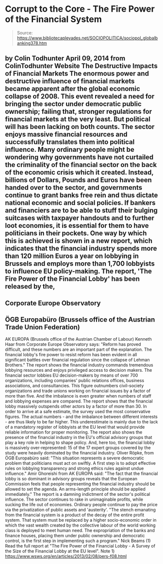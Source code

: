 # Corrupt to the Core - The Fire Power of the Financial System

> Source: https://www.bibliotecapleyades.net/SOCIOPOLITICA/sociopol_globalbanking378.htm

by Colin Todhunter
April 09, 2014
from
ColinTodhunter Website
The Destructive Impacts of Financial Markets
The enormous power and destructive influence of financial markets became
apparent after the global economic collapse of 2008.
This event revealed a need for bringing the
sector under democratic public ownership; failing that, stronger regulations
for financial markets at the very least. But political will has been lacking
on both counts. The sector enjoys massive financial resources and
successfully translates them into political influence.
Many ordinary people might be wondering why governments have not curtailed
the criminality of the financial sector on the back of the economic crisis
which it created. Instead, billions of Dollars, Pounds and Euros have been
handed over to the sector, and governments continue to grant banks free rein
and thus dictate national economic and social policies.
If bankers and financiers are to be able to stuff their bulging suitcases
with taxpayer handouts and to further loot economies, it is essential for
them to have politicians in their pockets.
One way by which this is achieved is shown in a
new report, which indicates that the financial industry spends more than 120
million Euros a year on lobbying in Brussels and employs more than 1,700
lobbyists to influence EU policy-making.
The report, 'The
Fire Power of the Financial Lobby' has been released by the,
-
Corporate Europe Observatory
-
ÖGB Europabüro (Brussels office of the
Austrian Trade Union Federation)
-
AK EUROPA (Brussels office of the
Austrian Chamber of Labour)
Kenneth Haar from Corporate Europe
Observatory says:
"Reform has proved difficult, and these
numbers are an important part of the explanation. The financial lobby's
fire power to resist reform has been evident in all significant battles
over financial regulation since the collapse of Lehman Brothers."
The report shows the financial industry commands
tremendous lobbying resources and enjoys privileged access to decision
makers.
The financial sector lobbies EU decision-makers
by means of over 700 organizations, including companies' public relations
offices, business associations, and consultancies.
This figure outnumbers civil-society organizations and trade unions working
on financial issues by a factor of more than five. And the imbalance is even
greater when numbers of staff and lobbying expenses are compared.
The report shows that the financial lobby
massively outspends other actors by a factor of more than 30. In order to
arrive at a safe estimate, the survey used the most conservative figures.
The actual numbers - and the imbalance between
different interests - are thus likely to be far higher. This underestimate
is mainly due to the lack of a mandatory register of lobbyists at the EU
level that would provide reliable information for proper monitoring.
The report also shows the presence of the financial industry in the EU's
official advisory groups that play a key role in helping to shape policy.
And, here too, the financial lobby is massively
over-represented:
15 of the 17 expert groups covered by the
study were heavily dominated by the financial industry.
Oliver Röpke, from ÖGB Europabüro said:
"This situation represents a severe
democratic problem that politicians must act on swiftly. A first step is
to adopt effective rules on lobbying transparency and strong ethics
rules against undue influence."
Amir Ghoreishi from AK EUROPA said:
"The fact that the financial lobby is so
dominant in advisory groups reveals that the European Commission feels
that people representing the financial industry should be allowed to set
the agenda. An arms-length principle should be applied immediately."
The report is a damning indictment of the
sector's political influence. The sector continues to rake in unimaginable
profits, while sucking the life out of economies.
Ordinary people continue to pay the price via
the privatization of public assets and 'austerity'.
"The stench emanating from the financial
system is a product of the decay of the entire profit system. That
system must be replaced by a higher socio-economic order in which the
vast wealth created by the collective labour of the world working class
is deployed to meet human need.
The expropriation of the banks and finance
houses, placing them under public ownership and democratic control, is
the first step in implementing such a program."
Nick Beams
(1)
Read the full report at "The
Fire Power of the Financial Lobby - A Survey of the Size of the Financial
Lobby at the EU level".
Note
1)
https://www.wsws.org/en/articles/2013/02/08/pers-f08.html
